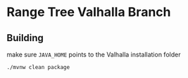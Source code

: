 Range Tree Valhalla Branch
==========================

Building
--------

make sure `JAVA_HOME` points to the Valhalla installation folder

```
./mvnw clean package
```

